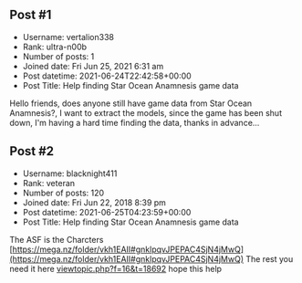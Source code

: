 ## Post #1
- Username: vertalion338
- Rank: ultra-n00b
- Number of posts: 1
- Joined date: Fri Jun 25, 2021 6:31 am
- Post datetime: 2021-06-24T22:42:58+00:00
- Post Title: Help finding Star Ocean Anamnesis game data

Hello friends, does anyone still have game data from Star Ocean Anamnesis?, I want to extract the models, since the game has been shut down, I'm having a hard time finding the data, thanks in advance...
## Post #2
- Username: blacknight411
- Rank: veteran
- Number of posts: 120
- Joined date: Fri Jun 22, 2018 8:39 pm
- Post datetime: 2021-06-25T04:23:59+00:00
- Post Title: Help finding Star Ocean Anamnesis game data

The ASF is the Charcters  [https://mega.nz/folder/vkh1EAII#gnklpqvJPEPAC4SjN4jMwQ](https://mega.nz/folder/vkh1EAII#gnklpqvJPEPAC4SjN4jMwQ)
The rest you need it here [viewtopic.php?f=16&t=18692](https://forum.xentax.com/viewtopic.php?f=16&t=18692)
hope this help
